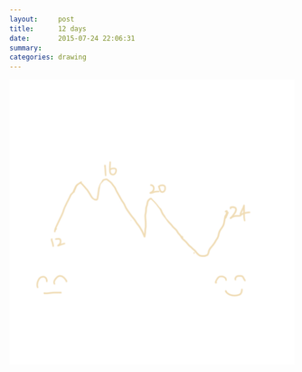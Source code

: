 ```yaml
---
layout:     post
title:      12 days
date:       2015-07-24 22:06:31
summary:    
categories: drawing
---
```

![12 days](/images/_diary/12-days.png "I see smart people.")